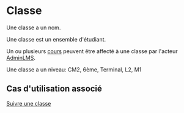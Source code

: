 #  Classe

Une classe a un nom.

Une classe est un ensemble d'étudiant.

Un ou plusieurs [cours](/cours.md) peuvent être affecté à une classe par l'acteur [AdminLMS](../acteurs/adminLMS.md).

Une classe a un niveau: CM2, 6ème, Terminal, L2, M1

## Cas d'utilisation associé

[Suivre une classe](../casutilisation/enseignant/suivreclasse.md)

<!---
Author : Hugo
Validator : Jordan
-->

